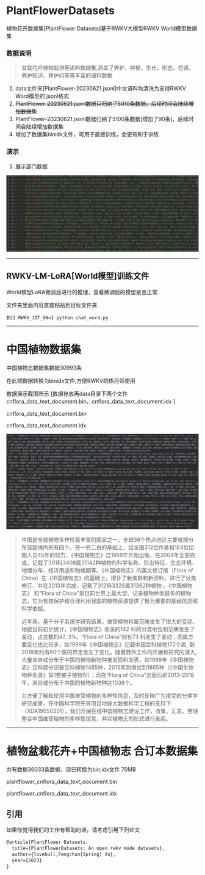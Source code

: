 # PlantFlowerDatasets
植物花卉数据集[PlantFlower Datasets]基于RWKV大模型RWKV World模型数据集



### 数据说明

   

> 盆栽花卉植物栽培等语料数据集,涵盖了养护，种植，生长，形态，花语，养护知识，养护问答等丰富的语料数据

1. data文件夹[PlantFlower-20230621.jsonl]中文语料均清洗为支持RWKV Word模型的 jsonl格式
2. ~~PlantFlower-20230621.jsonl数据只归纳了5010条数据，后续时间会陆续增加数据集~~
3. PlantFlower-20230621.jsonl数据归纳了5100条数据[增加了90条]，后续时间会陆续增加数据集
4. 增加了数据集binidx文件，可用于直接训练，会更有利于训练



### 演示



1. 展示部门数据

![](pic20230621195113.png)

------

## RWKV-LM-LoRA[World模型]训练文件

World模型LoRA微调后进行的推理，查看微调后的模型是否正常

文件夹里面内容直接粘贴到目标文件夹

```
执行 RWKV_JIT_ON=1 python chat_word.py
```



------

# 中国植物数据集

中国植物志数据集数据30993条

在此把数据转换为binidx文件,方便RWKV的炼丹师使用

数据展示截图所示  [数据存放再data目录下两个文件 cnflora_data_text_document.bin，cnflora_data_text_document.idx ]

 cnflora_data_text_document.bin

 cnflora_data_text_document.idx

![](pic20230706105642.png)





> 中国是全球植物多样性最丰富的国家之一，全球36个热点地区主要或部分在我国境内的有四个。在一穷二白的基础上，经全国312位作者和164位绘图人员45年的努力，《中国植物志》自1959年开始出版，在2004年全部完成，记载了301科3408属31142种植物的科学名称、形态特征、生态环境、地理分布、经济用途和物候期等。《中国植物志》的英文修订版（Flora of China）在《中国植物志》的基础上，增补了新类群和新资料，进行了分类修订，并在2013年完成，记载了312科3328属31362种植物 。《中国植物志》 和“Flora of China”是目前世界上最大型、记录植物种类最多的植物志，它为有效保护和合理利用我国的植物资源提供了极为重要的基础信息和科学依据。
>
> 近年来，基于分子系统学研究结果，维管植物科属范畴发生了很大的变动。根据目前初步统计，《中国植物志》收录的142 科的分类地位和范畴发生了变动，占总数的47. 3%，“Flora of China”则有73 科发生了变动；而属方面变化也比较多，如1999年《中国植物志》记载中国兰科植物172个属, 到2018年约有60个属的界定发生了变化。随着野外工作的开展和研究的深入, 大量来自或分布于中国的植物新物种被发现和发表，如1998年《中国植物志》豆科部分记载豆科植物1485种，2015年则增加到1865种（《中国生物物种名录》第1卷被子植物IV）；而在“Flora of China”出版后的2013-2018年，来自或分布于中国的植物新物种达1038个。
>
> 为方便了解和使用中国维管植物的多样性信息，及时反映广为接受的分类学研究成果，在中国科学院先导项目地球大数据科学工程的支持下（XDA19050201），我们开展在线中国植物志建设工作，收集、汇总、整理整合中国维管植物的多样性信息，并以植物志的形式进行查阅。



------

# 植物盆栽花卉+中国植物志 合订本数据集

 共有数据36033条数据，现已转换为bin,idx文件 70MB

plantflower_cnflora_data_text_document.bin

plantflower_cnflora_data_text_document.idx







## 引用

如果你觉得我们的工作有帮助的话，请考虑引用下列论文

```
@article{PlantFlower Datasets,
  title={PlantFlowerDatasets: An open rwkv mode datasets},
  author={lovebull,Fengchun[Spring] Xu},
  year={2023}
}

```
